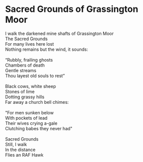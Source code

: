 # Sacred Grounds of Grassington Moor

I walk the darkened mine shafts of Grassington Moor\
The Sacred Grounds\
For many lives here lost\
Nothing remains but the wind, it sounds:\
\
“Rubbly, frailing ghosts\
Chambers of death\
Gentle streams\
Thou layest old souls to rest”\
\
Black cows, white sheep\
Stones of lime\
Dotting grassy hills\
Far away a church bell chimes:\
\
"For men sunken below\
With pockets of lead\
Their wives crying a-gale\
Clutching babes they never had"\
\
Sacred Grounds\
Still, I walk\
In the distance\
Flies an RAF Hawk
